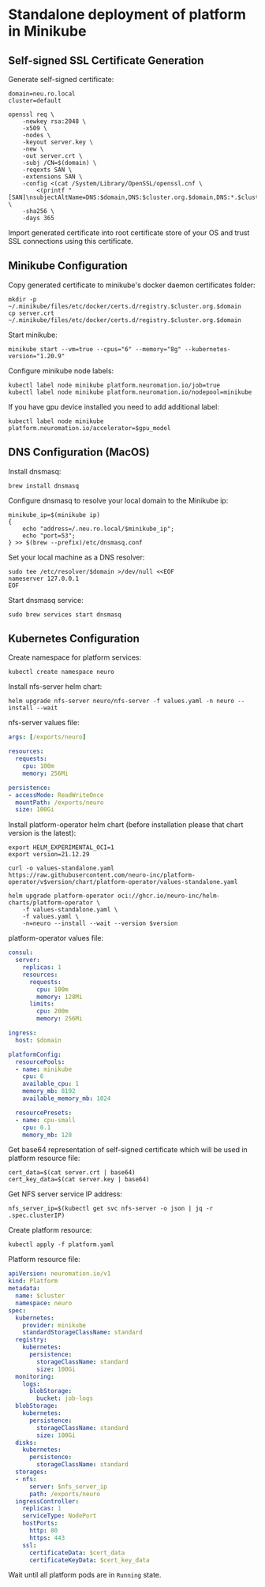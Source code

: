 # Standalone deployment of platform in Minikube

## Self-signed SSL Certificate Generation
Generate self-signed certificate:
```shell
domain=neu.ro.local
cluster=default

openssl req \
    -newkey rsa:2048 \
    -x509 \
    -nodes \
    -keyout server.key \
    -new \
    -out server.crt \
    -subj /CN=$(domain) \
    -reqexts SAN \
    -extensions SAN \
    -config <(cat /System/Library/OpenSSL/openssl.cnf \
        <(printf "[SAN]\nsubjectAltName=DNS:$domain,DNS:$cluster.org.$domain,DNS:*.$cluster.org.$domain,DNS:*.jobs.$cluster.org.$domain")) \
    -sha256 \
    -days 365
```
Import generated certificate into root certificate store of your OS and trust SSL connections using this certificate.

## Minikube Configuration
Copy generated certificate to minikube's docker daemon certificates folder:
```shell
mkdir -p ~/.minikube/files/etc/docker/certs.d/registry.$cluster.org.$domain
cp server.crt ~/.minikube/files/etc/docker/certs.d/registry.$cluster.org.$domain
```
Start minikube:
```shell
minikube start --vm=true --cpus="6" --memory="8g" --kubernetes-version="1.20.9"
```
Configure minikube node labels:
```shell
kubectl label node minikube platform.neuromation.io/job=true
kubectl label node minikube platform.neuromation.io/nodepool=minikube
```
If you have gpu device installed you need to add additional label:
```shell
kubectl label node minikube platform.neuromation.io/accelerator=$gpu_model
```

## DNS Configuration (MacOS)
Install dnsmasq:
```shell
brew install dnsmasq
```
Configure dnsmasq to resolve your local domain to the Minikube ip:
```shell
minikube_ip=$(minikube ip)
{
    echo "address=/.neu.ro.local/$minikube_ip";
    echo "port=53";
} >> $(brew --prefix)/etc/dnsmasq.conf
```
Set your local machine as a DNS resolver:
```shell
sudo tee /etc/resolver/$domain >/dev/null <<EOF
nameserver 127.0.0.1
EOF
```
Start dnsmasq service:
```shell
sudo brew services start dnsmasq
```

## Kubernetes Configuration
Create namespace for platform services:
```shell
kubectl create namespace neuro
```
Install nfs-server helm chart:
```shell
helm upgrade nfs-server neuro/nfs-server -f values.yaml -n neuro --install --wait
```
nfs-server values file:
```yaml
args: [/exports/neuro]

resources:
  requests:
    cpu: 100m
    memory: 256Mi

persistence:
- accessMode: ReadWriteOnce
  mountPath: /exports/neuro
  size: 100Gi
```
Install platform-operator helm chart (before installation please that chart version is the latest):
```shell
export HELM_EXPERIMENTAL_OCI=1
export version=21.12.29

curl -o values-standalone.yaml https://raw.githubusercontent.com/neuro-inc/platform-operator/v$version/chart/platform-operator/values-standalone.yaml

helm upgrade platform-operator oci://ghcr.io/neuro-inc/helm-charts/platform-operator \
    -f values-standalone.yaml \
    -f values.yaml \
    -n=neuro --install --wait --version $version
```
platform-operator values file:
```yaml
consul:
  server:
    replicas: 1
    resources:
      requests:
        cpu: 100m
        memory: 128Mi
      limits:
        cpu: 200m
        memory: 256Mi

ingress:
  host: $domain

platformConfig:
  resourcePools:
  - name: minikube
    cpu: 6
    available_cpu: 1
    memory_mb: 8192
    available_memory_mb: 1024

  resourcePresets:
  - name: cpu-small
    cpu: 0.1
    memory_mb: 128
```
Get base64 representation of self-signed certificate which will be used in platform resource file:
```shell
cert_data=$(cat server.crt | base64)
cert_key_data=$(cat server.key | base64)
```
Get NFS server service IP address:
```shell
nfs_server_ip=$(kubectl get svc nfs-server -o json | jq -r .spec.clusterIP)
```
Create platform resource:
```shell
kubectl apply -f platform.yaml
```
Platform resource file:
```yaml
apiVersion: neuromation.io/v1
kind: Platform
metadata:
  name: $cluster
  namespace: neuro
spec:
  kubernetes:
    provider: minikube
    standardStorageClassName: standard
  registry:
    kubernetes:
      persistence:
        storageClassName: standard
        size: 100Gi
  monitoring:
    logs:
      blobStorage:
        bucket: job-logs
  blobStorage:
    kubernetes:
      persistence:
        storageClassName: standard
        size: 100Gi
  disks:
    kubernetes:
      persistence:
        storageClassName: standard
  storages:
  - nfs:
      server: $nfs_server_ip
      path: /exports/neuro
  ingressController:
    replicas: 1
    serviceType: NodePort
    hostPorts:
      http: 80
      https: 443
    ssl:
      certificateData: $cert_data
      certificateKeyData: $cert_key_data
```
Wait until all platform pods are in `Running` state.
